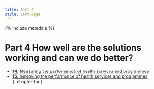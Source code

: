 ```yaml
---
title: Part 4
style: part-page
---
```


{% include metadata %}

# **Part 4** How well are the solutions working and can we do better?

*   [**14.** Measuring the performance of health services and programmes](04-14.html)
*   [**15.** Improving the performance of health services and programmes](04-15.html)
{:.chapter-toc}
